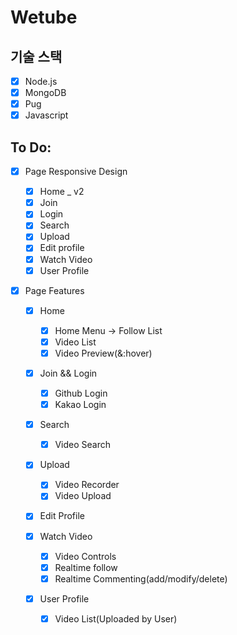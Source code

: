 # Wetube

## 기술 스택

- [x] Node.js
- [x] MongoDB
- [x] Pug
- [x] Javascript

## To Do:

- [x] Page Responsive Design

  - [x] Home \_ v2
  - [x] Join
  - [x] Login
  - [x] Search
  - [x] Upload
  - [x] Edit profile
  - [x] Watch Video
  - [x] User Profile

- [x] Page Features

  - [x] Home

    - [x] Home Menu -> Follow List
    - [x] Video List
    - [x] Video Preview(&:hover)

  - [x] Join && Login

    - [x] Github Login
    - [x] Kakao Login

  - [x] Search

    - [x] Video Search

  - [x] Upload

    - [x] Video Recorder
    - [x] Video Upload

  - [x] Edit Profile

  - [x] Watch Video

    - [x] Video Controls
    - [x] Realtime follow
    - [x] Realtime Commenting(add/modify/delete)

  - [x] User Profile

    - [x] Video List(Uploaded by User)
